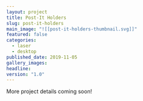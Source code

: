 ```yaml
---
layout: project
title: Post-It Holders
slug: post-it-holders
main_image: "![[post-it-holders-thumbnail.svg]]"
featured: false
categories:
  - laser
  - desktop
published_date: 2019-11-05
gallery_images: 
headline: 
version: "1.0"
---
```


More project details coming soon!